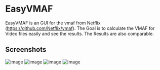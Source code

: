 # EasyVMAF
EasyVMAF is an GUI for the vmaf from Netflix (https://github.com/Netflix/vmaf).
The Goal is to calculate the VMAF for Video files easily and see the results.
The Results are also comparable.

## Screenshots
![image](https://github.com/user-attachments/assets/2b94087a-3e74-43c5-911e-cd6dce1b4a2f)
![image](https://github.com/user-attachments/assets/fa1d8229-e194-47f9-8fd0-4cfb17922612)
![image](https://github.com/user-attachments/assets/7c9618e5-693f-4517-b312-4b11d51767d7)
![image](https://github.com/user-attachments/assets/7377f11e-4037-4942-9462-8d283b078708)

